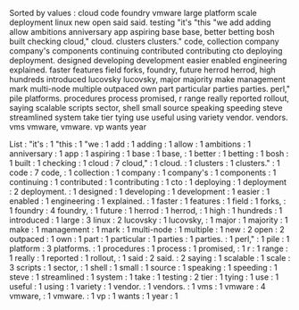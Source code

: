 Sorted by values :
cloud code foundry vmware large platform scale deployment linux new open said said. testing "it's "this "we add adding allow ambitions anniversary app aspiring base base, better betting bosh built checking cloud," cloud. clusters clusters." code, collection company company's components continuing contributed contributing cto deploying deployment. designed developing development easier enabled engineering explained. faster features field forks, foundry, future herrod herrod, high hundreds introduced lucovsky lucovsky, major majority make management mark multi-node multiple outpaced own part particular parties parties. perl," pile platforms. procedures process promised, r range really reported rollout, saying scalable scripts sector, shell small source speaking speeding steve streamlined system take tier tying use useful using variety vendor. vendors. vms vmware, vmware. vp wants year 

List :
"it's : 1
"this : 1
"we : 1
add : 1
adding : 1
allow : 1
ambitions : 1
anniversary : 1
app : 1
aspiring : 1
base : 1
base, : 1
better : 1
betting : 1
bosh : 1
built : 1
checking : 1
cloud : 7
cloud," : 1
cloud. : 1
clusters : 1
clusters." : 1
code : 7
code, : 1
collection : 1
company : 1
company's : 1
components : 1
continuing : 1
contributed : 1
contributing : 1
cto : 1
deploying : 1
deployment : 2
deployment. : 1
designed : 1
developing : 1
development : 1
easier : 1
enabled : 1
engineering : 1
explained. : 1
faster : 1
features : 1
field : 1
forks, : 1
foundry : 4
foundry, : 1
future : 1
herrod : 1
herrod, : 1
high : 1
hundreds : 1
introduced : 1
large : 3
linux : 2
lucovsky : 1
lucovsky, : 1
major : 1
majority : 1
make : 1
management : 1
mark : 1
multi-node : 1
multiple : 1
new : 2
open : 2
outpaced : 1
own : 1
part : 1
particular : 1
parties : 1
parties. : 1
perl," : 1
pile : 1
platform : 3
platforms. : 1
procedures : 1
process : 1
promised, : 1
r : 1
range : 1
really : 1
reported : 1
rollout, : 1
said : 2
said. : 2
saying : 1
scalable : 1
scale : 3
scripts : 1
sector, : 1
shell : 1
small : 1
source : 1
speaking : 1
speeding : 1
steve : 1
streamlined : 1
system : 1
take : 1
testing : 2
tier : 1
tying : 1
use : 1
useful : 1
using : 1
variety : 1
vendor. : 1
vendors. : 1
vms : 1
vmware : 4
vmware, : 1
vmware. : 1
vp : 1
wants : 1
year : 1
